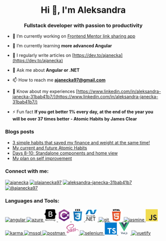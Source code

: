 <h1 align="center">Hi 👋, I'm Aleksandra</h1>
<h3 align="center">Fullstack developer with passion to productivity</h3>

- 🔭 I’m currently working on [Frontend Mentor link sharing app](https://github.com/ajanecka97/LinkSharingApp)

- 🌱 I’m currently learning **more advanced Angular**

- 📝 I regularly write articles on [https://dev.to/ajanecka](https://dev.to/ajanecka)

- 💬 Ask me about **Angular or .NET**

- 📫 How to reach me **ajanecka97@gmail.com**

- 📄 Know about my experiences [https://www.linkedin.com/in/aleksandra-janecka-31bab41b7/](https://www.linkedin.com/in/aleksandra-janecka-31bab41b7/)

- ⚡ Fun fact **If you get better 1% every day, at the end of the year you will be over 37 times better - Atomic Habits by James Clear**

### Blogs posts
<!-- BLOG-POST-LIST:START -->
- [3 simple habits that saved my finance and weight at the same time!](https://medium.com/@ajanecka97/3-simple-habits-that-saved-my-finance-and-weight-at-the-same-time-a64e40989afa?source=rss-6db1f476db69------2)
- [My current and future Atomic Habits](https://medium.com/@ajanecka97/my-current-and-future-atomic-habits-8423ea3de395?source=rss-6db1f476db69------2)
- [Days 8-10: Standalone components and home view](https://dev.to/ajanecka/days-8-10-standalone-components-and-home-view-50c9)
- [My plan on self improvement](https://medium.com/@ajanecka97/my-plan-on-self-improvement-164b18369a84?source=rss-6db1f476db69------2)
<!-- BLOG-POST-LIST:END -->

<h3 align="left">Connect with me:</h3>
<p align="left">
<a href="https://dev.to/ajanecka" target="blank"><img align="center" src="https://raw.githubusercontent.com/rahuldkjain/github-profile-readme-generator/master/src/images/icons/Social/devto.svg" alt="ajanecka" height="30" width="40" /></a>
<a href="https://twitter.com/olajanecka97" target="blank"><img align="center" src="https://raw.githubusercontent.com/rahuldkjain/github-profile-readme-generator/master/src/images/icons/Social/twitter.svg" alt="olajanecka97" height="30" width="40" /></a>
<a href="https://linkedin.com/in/aleksandra-janecka-31bab41b7" target="blank"><img align="center" src="https://raw.githubusercontent.com/rahuldkjain/github-profile-readme-generator/master/src/images/icons/Social/linked-in-alt.svg" alt="aleksandra-janecka-31bab41b7" height="30" width="40" /></a>
<a href="https://medium.com/@ajanecka97" target="blank"><img align="center" src="https://raw.githubusercontent.com/rahuldkjain/github-profile-readme-generator/master/src/images/icons/Social/medium.svg" alt="@ajanecka97" height="30" width="40" /></a>
</p>

<h3 align="left">Languages and Tools:</h3>
<p align="left"> <a href="https://angular.io" target="_blank" rel="noreferrer"> <img src="https://angular.io/assets/images/logos/angular/angular.svg" alt="angular" width="40" height="40"/> </a> <a href="https://azure.microsoft.com/en-in/" target="_blank" rel="noreferrer"> <img src="https://www.vectorlogo.zone/logos/microsoft_azure/microsoft_azure-icon.svg" alt="azure" width="40" height="40"/> </a> <a href="https://getbootstrap.com" target="_blank" rel="noreferrer"> <img src="https://raw.githubusercontent.com/devicons/devicon/master/icons/bootstrap/bootstrap-plain-wordmark.svg" alt="bootstrap" width="40" height="40"/> </a> <a href="https://www.w3schools.com/cs/" target="_blank" rel="noreferrer"> <img src="https://raw.githubusercontent.com/devicons/devicon/master/icons/csharp/csharp-original.svg" alt="csharp" width="40" height="40"/> </a> <a href="https://www.w3schools.com/css/" target="_blank" rel="noreferrer"> <img src="https://raw.githubusercontent.com/devicons/devicon/master/icons/css3/css3-original-wordmark.svg" alt="css3" width="40" height="40"/> </a> <a href="https://dotnet.microsoft.com/" target="_blank" rel="noreferrer"> <img src="https://raw.githubusercontent.com/devicons/devicon/master/icons/dot-net/dot-net-original-wordmark.svg" alt="dotnet" width="40" height="40"/> </a> <a href="https://git-scm.com/" target="_blank" rel="noreferrer"> <img src="https://www.vectorlogo.zone/logos/git-scm/git-scm-icon.svg" alt="git" width="40" height="40"/> </a> <a href="https://www.w3.org/html/" target="_blank" rel="noreferrer"> <img src="https://raw.githubusercontent.com/devicons/devicon/master/icons/html5/html5-original-wordmark.svg" alt="html5" width="40" height="40"/> </a> <a href="https://jasmine.github.io/" target="_blank" rel="noreferrer"> <img src="https://www.vectorlogo.zone/logos/jasmine/jasmine-icon.svg" alt="jasmine" width="40" height="40"/> </a> <a href="https://developer.mozilla.org/en-US/docs/Web/JavaScript" target="_blank" rel="noreferrer"> <img src="https://raw.githubusercontent.com/devicons/devicon/master/icons/javascript/javascript-original.svg" alt="javascript" width="40" height="40"/> </a> <a href="https://karma-runner.github.io/latest/index.html" target="_blank" rel="noreferrer"> <img src="https://raw.githubusercontent.com/detain/svg-logos/780f25886640cef088af994181646db2f6b1a3f8/svg/karma.svg" alt="karma" width="40" height="40"/> </a> <a href="https://www.microsoft.com/en-us/sql-server" target="_blank" rel="noreferrer"> <img src="https://www.svgrepo.com/show/303229/microsoft-sql-server-logo.svg" alt="mssql" width="40" height="40"/> </a> <a href="https://postman.com" target="_blank" rel="noreferrer"> <img src="https://www.vectorlogo.zone/logos/getpostman/getpostman-icon.svg" alt="postman" width="40" height="40"/> </a> <a href="https://sass-lang.com" target="_blank" rel="noreferrer"> <img src="https://raw.githubusercontent.com/devicons/devicon/master/icons/sass/sass-original.svg" alt="sass" width="40" height="40"/> </a> <a href="https://www.selenium.dev" target="_blank" rel="noreferrer"> <img src="https://raw.githubusercontent.com/detain/svg-logos/780f25886640cef088af994181646db2f6b1a3f8/svg/selenium-logo.svg" alt="selenium" width="40" height="40"/> </a> <a href="https://www.typescriptlang.org/" target="_blank" rel="noreferrer"> <img src="https://raw.githubusercontent.com/devicons/devicon/master/icons/typescript/typescript-original.svg" alt="typescript" width="40" height="40"/> </a> <a href="https://vuejs.org/" target="_blank" rel="noreferrer"> <img src="https://raw.githubusercontent.com/devicons/devicon/master/icons/vuejs/vuejs-original-wordmark.svg" alt="vuejs" width="40" height="40"/> </a> <a href="https://vuetifyjs.com/en/" target="_blank" rel="noreferrer"> <img src="https://bestofjs.org/logos/vuetify.svg" alt="vuetify" width="40" height="40"/> </a> </p>
